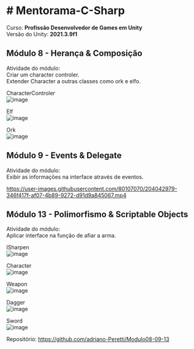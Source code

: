 # # Mentorama-C-Sharp

Curso: **Profissão Desenvolvedor de Games em Unity**<br/>
Versão do Unity: **2021.3.9f1**<br/>

## Módulo 8 - **Herança & Composição**<br/>

Atividade do módulo:<br/>
Criar um character controler.<br/>
Extender Character a outras classes como ork e elfo.<br/>

CharacterControler<br/>
![image](https://user-images.githubusercontent.com/80107070/204042448-41250f7a-5119-41e9-a877-4fac0171b836.png)<br/>

Elf<br/>
![image](https://user-images.githubusercontent.com/80107070/204042486-d84218c5-3926-4490-940a-7cf3179c5a82.png)<br/>

Ork<br/>
![image](https://user-images.githubusercontent.com/80107070/204042515-4ccd98a4-a957-4388-92a2-74f046b47403.png)<br/>


## Módulo 9 - **Events & Delegate**<br/>

Atividade do módulo:<br/>
Exibir as informações na interface através de eventos.


https://user-images.githubusercontent.com/80107070/204042979-346f417f-af07-4b89-9272-d91d9a845067.mp4


## Módulo 13 - **Polimorfismo & Scriptable Objects**<br/>

Atividade do módulo:<br/>
Aplicar interface na função de afiar a arma.

ISharpen<br/>
![image](https://user-images.githubusercontent.com/80107070/204880566-2f927513-30b5-4aa3-bda4-563006629ffc.png)<br/>

Character<br/>
![image](https://user-images.githubusercontent.com/80107070/204880778-e2ca4061-e77a-475e-b571-23875c61fa86.png)<br/>

Weapon<br/>
![image](https://user-images.githubusercontent.com/80107070/204880945-c341a72a-c4b9-4bc1-bdc2-f4f3ea965c22.png)<br/>

Dagger<br/>
![image](https://user-images.githubusercontent.com/80107070/204881076-1380adfa-a902-4251-a7b8-e94bf5c62232.png)<br/>

Sword<br/>
![image](https://user-images.githubusercontent.com/80107070/204881138-01646fe4-b5a3-4f19-ae21-058a2f515dad.png)<br/>

Repositório: https://github.com/adriano-Peretti/Modulo08-09-13

